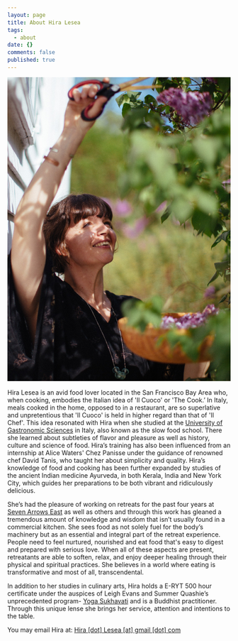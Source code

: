 ```yaml
---
layout: page
title: About Hira Lesea
tags:
  - about
date: {}
comments: false
published: true
---
```


<img src="/assets/img/hira-cutting-lilacs.jpg" alt="Hira and Lilacs" class="img-medium-width" />

Hira Lesea is an avid food lover located in the San Francisco Bay Area who, when cooking, embodies the Italian idea of 'Il Cuoco' or 'The Cook.’ In Italy, meals cooked in the home, opposed to in a restaurant, are so superlative and unpretentious that 'Il Cuoco' is held in higher regard than that of 'Il Chef'. This idea resonated with Hira when she studied at the [University of Gastronomic Sciences](http://www.unisg.it/en/) in Italy, also known as the slow food school. There she learned about subtleties of flavor and pleasure as well as history, culture and science of food. Hira’s training has also been influenced from an internship at Alice Waters' Chez Panisse under the guidance of renowned chef David Tanis, who taught her about simplicity and quality. Hira’s knowledge of food and cooking has been further expanded by studies of the ancient Indian medicine Ayurveda, in both Kerala, India and New York City, which guides her preparations to be both vibrant and ridiculously delicious.

She’s had the pleasure of working on retreats for the past four years at [Seven Arrows East](http://sevenarrowseast.com) as well as others and through this work has gleaned a tremendous amount of knowledge and wisdom that isn’t usually found in a commercial kitchen. She sees food as not solely fuel for the body’s machinery but as an essential and integral part of the retreat experience. People need to feel nurtured, nourished and eat food that's easy to digest and prepared with serious love. When all of these aspects are present, retreatants are able to soften, relax, and enjoy deeper healing through their physical and spiritual practices. She believes in a world where eating is transformative and most of all, transcendental.

In addition to her studies in culinary arts, Hira holds a E-RYT 500 hour certificate under the auspices of Leigh Evans and Summer Quashie’s unprecedented program- [Yoga Sukhavati](http://leighevansyoga.com) and is a Buddhist practitioner. Through this unique lense she brings her service, attention and intentions to the table.

You may email Hira at: <a href="mailto:hira.lesea@gmail.com">Hira [dot] Lesea [at] gmail [dot] com</a>
